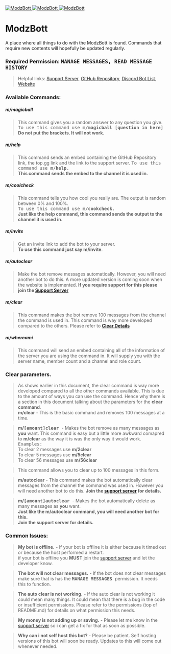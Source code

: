 <a href="https://top.gg/bot/709030261605793803" >
  <img src="https://top.gg/api/widget/status/709030261605793803.svg" alt="ModzBott" />
</a>
<a href="https://top.gg/bot/709030261605793803" >
  <img src="https://top.gg/api/widget/owner/709030261605793803.svg" alt="ModzBott" />
</a>
<a href="https://top.gg/bot/709030261605793803" >
  <img src="https://top.gg/api/widget/lib/709030261605793803.svg" alt="ModzBott" />
</a>

# ModzBott
A place where all things to do with the ModzBott is found. Commands that require new contents will hopefully be updated regularly.

### Required Permission: <samp>MANAGE MESSAGES, READ MESSAGE HISTORY </samp>

>Helpful links: [Support Server](https://discord.gg/56SadNk), [GitHub Repository](https://github.com/Modzzzzz/ModzBott), [Discord Bot List](https://top.gg/bot/709030261605793803), [Website](http://modzbott.tk/)

### Available Commands:
##### m/magicball
>This command gives you a random answer to any question you give.         
> <samp>To use this command use **m/magicball [question in here]** </samp>        
> **Do not put the brackets. It will not work.**
##### m/help
>This command sends an embed containing the GitHub Repository link, the top.gg link and the link to the support server.
> <samp>To use this command use **m/help**. </samp>       
> **This command sends the embed to the channel it is used in.**
##### m/coolcheck
>This command tells you how cool you really are. The output is random between 0% and 100%.        
> <samp>To use this command use **m/cookcheck**. </samp>        
> **Just like the help command, this command sends the output to the channel it is used in.**
##### m/invite
>Get an invite link to add the bot to your server.        
> **To use this command just say m/invite**.
##### m/autoclear
>Make the bot remove messages automatically. However, you will need another bot to do this. A more updated version is coming soon when the website is implemented. 
> **If you require support for this please join the [Support Server](https://discord.gg/u5bg8wZ)**
##### m/clear
>This command makes the bot remove 100 messages from the channel the command is used in. This command is way more developed compared to the others. Please refer to **[Clear Details](#clear-parameters)**
##### m/whereami
>This command will send an embed containing all of the information of the server you are using the command in. It will supply you with the server name, member count and a channel and role count.

### Clear parameters.
>As shows earlier in this document, the clear command is way more developed compared to all the other commands available. This is due to the amount of ways you can use the command. Hence why there is a section in this document talking about the parameters for the **clear command**.     
> **m/clear** - This is the basic command and removes 100 messages at a time.

> **m/<samp>[amount]clear </samp>**- Makes the bot remove as many messages as **you** want. This command is easy but a little more awkward comapred to **m/clear** as the way it is was the only way it would work.       
<samp>Examples: </samp>       
>To clear 2 messages use **m/2clear**       
>To clear 5 messages use **m/5clear**       
>To clear 56 messages use **m/56clear**       

>This command allows you to clear up to 100 messages in this form.

> **m/autoclear** - This command makes the bot automatically clear messages from the channel the command was used in. However you will need another bot to do this. **Join the [support server](https://discord.gg/u5bg8wZ) for details.**

> **m/<samp>[amount]autoclear </samp>** - Makes the bot automatically delete as many messages as **you** want.        
> **Just like the m/autoclear command, you will need another bot for this.**        
> **Join the support server for details.**

### Common Issues:
> **My bot is offline.** - If your bot is offline it is either because it timed out or because the host performed a restart.       
> if your bot is offline you **MUST** join the [support server](https://discord.gg/u5bg8wZ) and let the developer know.

> **The bot will not clear messages.** - If the bot does not clear messages make sure that is has the **<samp>MANAGE MESSAGES </samp>** permission. It needs this to function.

> **The auto clear is not working.** - If the auto clear is not working it could mean many things. It could mean that there is a bug in the code or insufficient permissions. Please refer to the permissions (top of README.md) for details on what permission this needs. 

> **My money is not adding up or saving.** - Please let me know in the [support server](https://discord.gg/u5bg8wZ) so i can get a fix for that as soon as possible.

> **Why can i not self host this bot?** - Please be patient. Self hosting versions of this bot will soon be ready. Updates to this will come out whenever needed.
